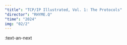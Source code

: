 ```yaml
---
"title": "TCP/IP Illustrated, Vol. 1: The Protocols"
"director": "RHYME.Q"
"time": "2024"
img: "02/2"
---
```


:text-an-next
